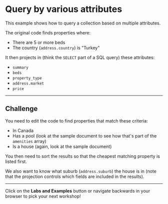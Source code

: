 # Query by various attributes

This example shows how to query a collection based on multiple attributes.

The original code finds properties where:
- There are 5 or more beds
- The country (`address.country`) is "Turkey"

It then projects in (think the `SELECT` part of a SQL query) these attributes:
- `summary`
- `beds`
- `property_type`
- `address.market`
- `price`

---

## Challenge

You need to edit the code to find properties that match these criteria:
- In Canada
- Has a pool (look at the sample document to see how that's part of the `amenities` array)
- Is a house (again, look at the sample document)

You then need to sort the results so that the cheapest matching property is listed first.

We also want to know what suburb (`address.suburb`) the house is in (note that the projection controls which fields are included in the results).

---

Click on the **Labs and Examples** button or navigate backwards in your browser to pick your next workshop!